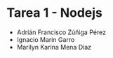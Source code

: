 # Tarea 1 - Nodejs

- Adrián Francisco Zúñiga Pérez
- Ignacio Marin Garro
- Marilyn Karina Mena Díaz
